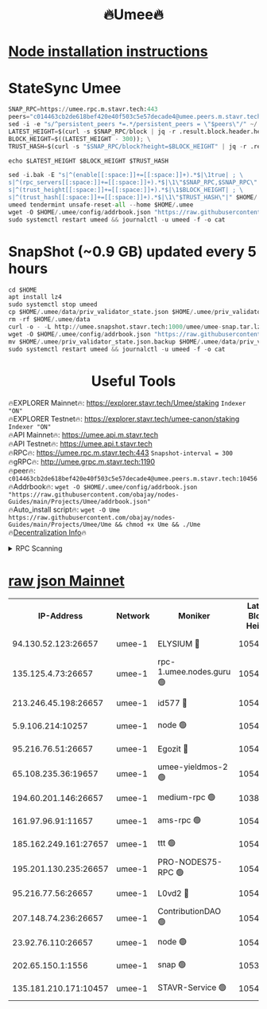 <h1 align="center"> 🔥Umee🔥</h1>


[Node installation instructions](https://github.com/obajay/nodes-Guides/tree/main/Projects/Umee)
=
# StateSync Umee
```python
SNAP_RPC=https://umee.rpc.m.stavr.tech:443
peers="c014463cb2de618bef420e40f503c5e57decade4@umee.peers.m.stavr.tech:10456"
sed -i -e "s/^persistent_peers *=.*/persistent_peers = \"$peers\"/" ~/.umee/config/config.toml
LATEST_HEIGHT=$(curl -s $SNAP_RPC/block | jq -r .result.block.header.height); \
BLOCK_HEIGHT=$((LATEST_HEIGHT - 300)); \
TRUST_HASH=$(curl -s "$SNAP_RPC/block?height=$BLOCK_HEIGHT" | jq -r .result.block_id.hash)

echo $LATEST_HEIGHT $BLOCK_HEIGHT $TRUST_HASH

sed -i.bak -E "s|^(enable[[:space:]]+=[[:space:]]+).*$|\1true| ; \
s|^(rpc_servers[[:space:]]+=[[:space:]]+).*$|\1\"$SNAP_RPC,$SNAP_RPC\"| ; \
s|^(trust_height[[:space:]]+=[[:space:]]+).*$|\1$BLOCK_HEIGHT| ; \
s|^(trust_hash[[:space:]]+=[[:space:]]+).*$|\1\"$TRUST_HASH\"|" $HOME/.umee/config/config.toml
umeed tendermint unsafe-reset-all --home $HOME/.umee
wget -O $HOME/.umee/config/addrbook.json "https://raw.githubusercontent.com/obajay/nodes-Guides/main/Projects/Umee/addrbook.json"
sudo systemctl restart umeed && journalctl -u umeed -f -o cat
```
# SnapShot (~0.9 GB) updated every 5 hours
```python
cd $HOME
apt install lz4
sudo systemctl stop umeed
cp $HOME/.umee/data/priv_validator_state.json $HOME/.umee/priv_validator_state.json.backup
rm -rf $HOME/.umee/data
curl -o - -L http://umee.snapshot.stavr.tech:1000/umee/umee-snap.tar.lz4 | lz4 -c -d - | tar -x -C $HOME/.umee --strip-components 2
wget -O $HOME/.umee/config/addrbook.json "https://raw.githubusercontent.com/obajay/nodes-Guides/main/Projects/Umee/addrbook.json"
mv $HOME/.umee/priv_validator_state.json.backup $HOME/.umee/data/priv_validator_state.json
sudo systemctl restart umeed && journalctl -u umeed -f -o cat
```
 <h1 align="center"> Useful Tools</h1>

🔥EXPLORER Mainnet🔥:      https://explorer.stavr.tech/Umee/staking             `Indexer "ON"` \
🔥EXPLORER Testnet🔥:        https://explorer.stavr.tech/umee-canon/staking      `Indexer "ON"` \
🔥API Mainnet🔥:                   https://umee.api.m.stavr.tech \
🔥API Testnet🔥:                     https://umee.api.t.stavr.tech \
🔥RPC🔥:                           https://umee.rpc.m.stavr.tech:443                     `Snapshot-interval = 300` \
🔥gRPC🔥:                              http://umee.grpc.m.stavr.tech:1190 \
🔥peer🔥:                     `c014463cb2de618bef420e40f503c5e57decade4@umee.peers.m.stavr.tech:10456` \
🔥Addrbook🔥:    ```wget -O $HOME/.umee/config/addrbook.json "https://raw.githubusercontent.com/obajay/nodes-Guides/main/Projects/Umee/addrbook.json"``` \
🔥Auto_install script🔥: ```wget -O Ume https://raw.githubusercontent.com/obajay/nodes-Guides/main/Projects/Umee/Ume && chmod +x Ume && ./Ume``` \
🔥[Decentralization Info](https://github.com/obajay/StateSync-snapshots/tree/main/Projects/Umee/Decentralization)🔥

<details>
<summary>RPC Scanning</summary>

<h2 align="center"> We scan nodes in real time every 4 hours. And we provide the final result of RPC endpoints.
We cannot influence the operation of these nodes in any way. </h2>


```python
If Voting Power is higher than 0 --> then the Node is a validator of the network and may be subject to attack and be a potential threat to the chain.
```
```python
We marked such validators with a red symbol
```

</details>

[raw json Mainnet](https://rpc-check.umeem.stavr.tech/umeem/rpc-umeem-result.json)
=



<table><tr><th>IP-Address</th><th>Network</th><th>Moniker</th><th>Latest Block Height</th><th>Earliest Block Height</th><th>Catching Up</th><th>Tx Index</th><th>Voting Power</th><th>Scan Time</th></tr><tr><td>94.130.52.123:26657</td><td>umee-1</td><td>ELYSIUM 🔴</td><td>10544801</td><td>3216011</td><td>False</td><td>on</td><td>23095229</td><td>2024-02-11T11:28:16.783427411UTC</td></tr><tr><td>135.125.4.73:26657</td><td>umee-1</td><td>rpc-1.umee.nodes.guru 🟢</td><td>10544801</td><td>5167386</td><td>False</td><td>on</td><td>0</td><td>2024-02-11T11:28:17.069864299UTC</td></tr><tr><td>213.246.45.198:26657</td><td>umee-1</td><td>id577 🔴</td><td>10544788</td><td>7100001</td><td>False</td><td>on</td><td>35104887</td><td>2024-02-11T11:27:02.005876353UTC</td></tr><tr><td>5.9.106.214:10257</td><td>umee-1</td><td>node 🟢</td><td>10544797</td><td>7942001</td><td>False</td><td>on</td><td>0</td><td>2024-02-11T11:27:53.480632357UTC</td></tr><tr><td>95.216.76.51:26657</td><td>umee-1</td><td>Egozit 🔴</td><td>10544801</td><td>8262001</td><td>False</td><td>off</td><td>38496724</td><td>2024-02-11T11:28:16.424198005UTC</td></tr><tr><td>65.108.235.36:19657</td><td>umee-1</td><td>umee-yieldmos-2 🟢</td><td>10544781</td><td>9575548</td><td>False</td><td>on</td><td>0</td><td>2024-02-11T11:26:22.687409107UTC</td></tr><tr><td>194.60.201.146:26657</td><td>umee-1</td><td>medium-rpc 🟢</td><td>10389954</td><td>9984137</td><td>False</td><td>on</td><td>0</td><td>2024-02-11T11:27:08.563099894UTC</td></tr><tr><td>161.97.96.91:11657</td><td>umee-1</td><td>ams-rpc 🟢</td><td>10544805</td><td>10352001</td><td>False</td><td>on</td><td>0</td><td>2024-02-11T11:28:37.655808746UTC</td></tr><tr><td>185.162.249.161:27657</td><td>umee-1</td><td>ttt 🟢</td><td>10544795</td><td>10381617</td><td>False</td><td>on</td><td>0</td><td>2024-02-11T11:27:43.769605741UTC</td></tr><tr><td>195.201.130.235:26657</td><td>umee-1</td><td>PRO-NODES75-RPC 🟢</td><td>10544796</td><td>10444796</td><td>False</td><td>on</td><td>0</td><td>2024-02-11T11:27:50.211753155UTC</td></tr><tr><td>95.216.77.56:26657</td><td>umee-1</td><td>L0vd2 🔴</td><td>10544804</td><td>10444804</td><td>False</td><td>off</td><td>37615887</td><td>2024-02-11T11:28:35.283199972UTC</td></tr><tr><td>207.148.74.236:26657</td><td>umee-1</td><td>ContributionDAO 🟢</td><td>10544802</td><td>10484838</td><td>False</td><td>off</td><td>0</td><td>2024-02-11T11:28:24.258397162UTC</td></tr><tr><td>23.92.76.110:26657</td><td>umee-1</td><td>node 🟢</td><td>10544808</td><td>10526001</td><td>False</td><td>on</td><td>0</td><td>2024-02-11T11:28:59.015998642UTC</td></tr><tr><td>202.65.150.1:1556</td><td>umee-1</td><td>snap 🟢</td><td>10538903</td><td>10537740</td><td>False</td><td>on</td><td>0</td><td>2024-02-11T11:27:51.106980223UTC</td></tr><tr><td>135.181.210.171:10457</td><td>umee-1</td><td>STAVR-Service 🟢</td><td>10544802</td><td>10542835</td><td>False</td><td>on</td><td>0</td><td>2024-02-11T11:28:24.616907079UTC</td></tr></table>
